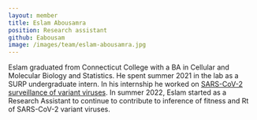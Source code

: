 ```yaml
---
layout: member
title: Eslam Abousamra
position: Research assistant
github: Eabousam
image: /images/team/eslam-abousamra.jpg
---
```


Eslam graduated from Connecticut College with a BA in Cellular and Molecular Biology and Statistics. He spent summer 2021 in the lab as a SURP undergraduate intern. In his internship he worked on [SARS-CoV-2 surveillance of variant viruses](https://github.com/blab/ncov-variant-rt). In summer 2022, Eslam started as a Research Assistant to continue to contribute to inference of fitness and Rt of SARS-CoV-2 variant viruses.
